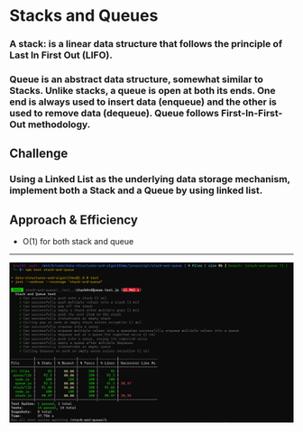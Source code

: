 # Stacks and Queues

### A stack: is a linear data structure that follows the principle of Last In First Out (LIFO).

### Queue is an abstract data structure, somewhat similar to Stacks. Unlike stacks, a queue is open at both its ends. One end is always used to insert data (enqueue) and the other is used to remove data (dequeue). Queue follows First-In-First-Out methodology.


## Challenge

### Using a Linked List as the underlying data storage mechanism, implement both a Stack and a Queue by using linked list.


## Approach & Efficiency

* O(1) for both stack and queue

___
![](./test.png)
